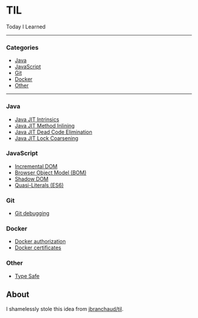 # TIL

Today I Learned

---

### Categories

* [Java](#java)
* [JavaScript](#javascript)
* [Git](#git)
* [Docker](#docker)
* [Other](#other)
---

### Java

- [Java JIT Intrinsics](java/java_intrinsics.md)
- [Java JIT Method Inlining](java/java_method_inlining.md)
- [Java JIT Dead Code Elimination](java/java_dead_code_elimination_.md)
- [Java JIT Lock Coarsening](java/java_lock_coarsening_.md)

### JavaScript

- [Incremental DOM](javascript/javascript_incremental_dom.md)
- [Browser Object Model (BOM)](javascript/javascript_bom.md)
- [Shadow DOM](javascript/javascript_shadow_dom.md)
- [Quasi-Literals (ES6)](javascript/javascript_quasi_literals.md)

### Git

- [Git debugging](git/git_bisect.md)

### Docker

- [Docker authorization](docker/docker_authorization.md)
- [Docker certificates](docker/docker_certificates.md)

### Other

- [Type Safe](other/type_safety.md)

## About

I shamelessly stole this idea from [jbranchaud/til](https://github.com/jbranchaud/til).

